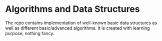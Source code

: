 # Algorithms and Data Structures
The repo contains implementation of well-known basic data structures as well as different basic/advanced algorithms.
It is created with learning purpose, nothing fancy.
